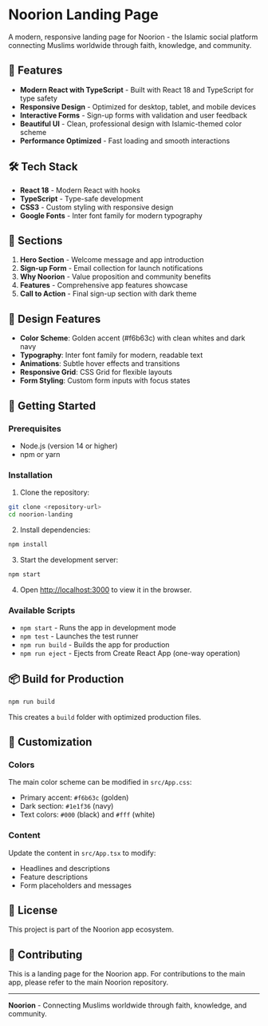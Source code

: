# Noorion Landing Page

A modern, responsive landing page for Noorion - the Islamic social platform connecting Muslims worldwide through faith, knowledge, and community.

## 🚀 Features

- **Modern React with TypeScript** - Built with React 18 and TypeScript for type safety
- **Responsive Design** - Optimized for desktop, tablet, and mobile devices
- **Interactive Forms** - Sign-up forms with validation and user feedback
- **Beautiful UI** - Clean, professional design with Islamic-themed color scheme
- **Performance Optimized** - Fast loading and smooth interactions

## 🛠️ Tech Stack

- **React 18** - Modern React with hooks
- **TypeScript** - Type-safe development
- **CSS3** - Custom styling with responsive design
- **Google Fonts** - Inter font family for modern typography

## 📱 Sections

1. **Hero Section** - Welcome message and app introduction
2. **Sign-up Form** - Email collection for launch notifications
3. **Why Noorion** - Value proposition and community benefits
4. **Features** - Comprehensive app features showcase
5. **Call to Action** - Final sign-up section with dark theme

## 🎨 Design Features

- **Color Scheme**: Golden accent (#f6b63c) with clean whites and dark navy
- **Typography**: Inter font family for modern, readable text
- **Animations**: Subtle hover effects and transitions
- **Responsive Grid**: CSS Grid for flexible layouts
- **Form Styling**: Custom form inputs with focus states

## 🚀 Getting Started

### Prerequisites

- Node.js (version 14 or higher)
- npm or yarn

### Installation

1. Clone the repository:
```bash
git clone <repository-url>
cd noorion-landing
```

2. Install dependencies:
```bash
npm install
```

3. Start the development server:
```bash
npm start
```

4. Open [http://localhost:3000](http://localhost:3000) to view it in the browser.

### Available Scripts

- `npm start` - Runs the app in development mode
- `npm test` - Launches the test runner
- `npm run build` - Builds the app for production
- `npm run eject` - Ejects from Create React App (one-way operation)

## 📦 Build for Production

```bash
npm run build
```

This creates a `build` folder with optimized production files.

## 🔧 Customization

### Colors
The main color scheme can be modified in `src/App.css`:
- Primary accent: `#f6b63c` (golden)
- Dark section: `#1e1f36` (navy)
- Text colors: `#000` (black) and `#fff` (white)

### Content
Update the content in `src/App.tsx` to modify:
- Headlines and descriptions
- Feature descriptions
- Form placeholders and messages

## 📄 License

This project is part of the Noorion app ecosystem.

## 🤝 Contributing

This is a landing page for the Noorion app. For contributions to the main app, please refer to the main Noorion repository.

---

**Noorion** - Connecting Muslims worldwide through faith, knowledge, and community.
